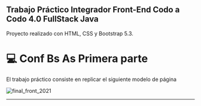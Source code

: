 ## Trabajo Práctico Integrador Front-End Codo a Codo 4.0 FullStack Java

Proyecto realizado con HTML, CSS y Bootstrap 5.3.

# 💻 Conf Bs As Primera parte

El trabajo práctico consiste en replicar el siguiente modelo de página


![final_front_2021](https://user-images.githubusercontent.com/116129705/232880443-c69f2b41-4e6b-4f1c-be48-8afcf1ecd015.jpg)

<hr>
